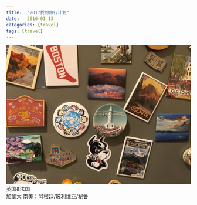 ```yaml
---
title:  "2017我的旅行计划"
date:   2016-01-13 
categories: [travel]
tags: [travel]
---
```

![magnets](/images/blogs/magnets2017.jpg)
英国&法国  
加拿大 
南美：阿根廷/玻利维亚/秘鲁  

